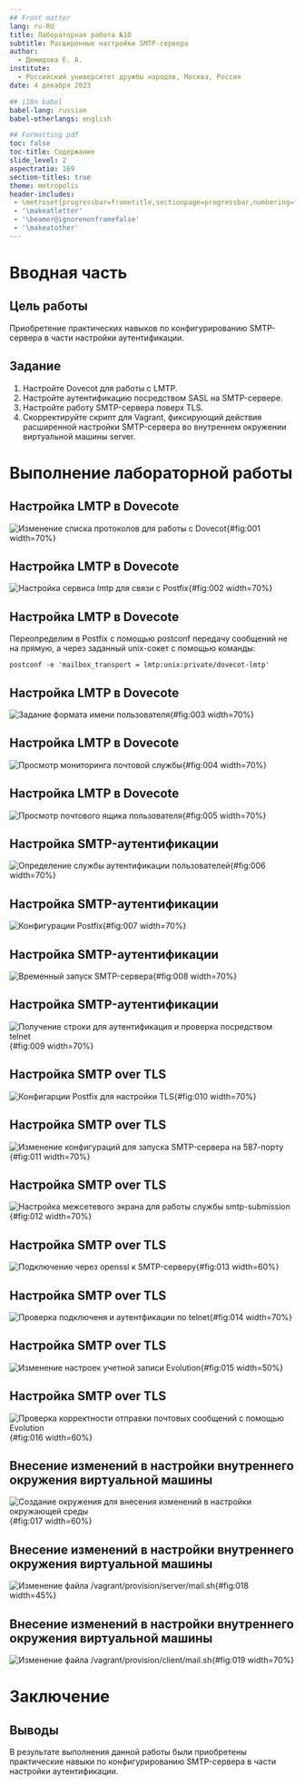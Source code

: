 ```yaml
---
## Front matter
lang: ru-RU
title: Лабораторная работа №10
subtitle: Расширенные настройки SMTP-сервера
author:
  - Демидова Е. А.
institute:
  - Российский университет дружбы народов, Москва, Россия
date: 4 декабря 2023 

## i18n babel
babel-lang: russian
babel-otherlangs: english

## Formatting pdf
toc: false
toc-title: Содержание
slide_level: 2
aspectratio: 169
section-titles: true
theme: metropolis
header-includes:
 - \metroset{progressbar=frametitle,sectionpage=progressbar,numbering=fraction}
 - '\makeatletter'
 - '\beamer@ignorenonframefalse'
 - '\makeatother'
---
```


# Вводная часть

## Цель работы

Приобретение практических навыков по конфигурированию SMTP-сервера в части настройки аутентификации.

## Задание

1. Настройте Dovecot для работы с LMTP.
2. Настройте аутентификацию посредством SASL на SMTP-сервере.
3. Настройте работу SMTP-сервера поверх TLS.
4. Скорректируйте скрипт для Vagrant, фиксирующий действия расширенной настройки SMTP-сервера во внутреннем окружении виртуальной машины server.

# Выполнение лабораторной работы

## Настройка LMTP в Dovecote

![Изменение списка протоколов для работы с Dovecot](image/1.png){#fig:001 width=70%}

## Настройка LMTP в Dovecote

![Настройка сервиса  lmtp для связи с Postfix](image/2.png){#fig:002 width=70%}

## Настройка LMTP в Dovecote

Переопределим в Postfix с помощью postconf передачу сообщений не на прямую, а через заданный unix-сокет с помощью команды:

```
postconf -e 'mailbox_transport = lmtp:unix:private/dovecot-lmtp'
```

## Настройка LMTP в Dovecote

![Задание формата имени пользователя](image/3.png){#fig:003 width=70%}

## Настройка LMTP в Dovecote

![Просмотр мониторинга почтовой службы](image/4.png){#fig:004 width=70%}

## Настройка LMTP в Dovecote

![Просмотр почтового ящика пользователя](image/5.png){#fig:005 width=70%}

## Настройка SMTP-аутентификации

![Определение службы аутентификации пользователей](image/6.png){#fig:006 width=70%}

## Настройка SMTP-аутентификации

![Конфигурации Postfix](image/7.png){#fig:007 width=70%}

## Настройка SMTP-аутентификации

![Временный запуск SMTP-сервера](image/8.png){#fig:008 width=70%}

## Настройка SMTP-аутентификации

![Получение строки для аутентификация и проверка посредством telnet](image/9.png){#fig:009 width=70%}

## Настройка SMTP over TLS

![Конфигарции Postfix для настройки TLS](image/10.png){#fig:010 width=70%}

## Настройка SMTP over TLS

![Изменение конфигураций для запуска SMTP-сервера на 587-порту](image/11.png){#fig:011 width=70%}

## Настройка SMTP over TLS

![Настройка межсетевого экрана для работы службы smtp-submission](image/12.png){#fig:012 width=70%}

## Настройка SMTP over TLS

![Подключение через openssl к SMTP-серверу](image/13.png){#fig:013 width=60%}

## Настройка SMTP over TLS

![Проверка подключеня и аутентфикации по telnet](image/14.png){#fig:014 width=70%}

## Настройка SMTP over TLS

![Изменение настроек учетной записи Evolution](image/15.png){#fig:015 width=50%}

## Настройка SMTP over TLS

![Проверка корректности отправки почтовых сообщений с помощью Evolution](image/16.png){#fig:016 width=60%}

## Внесение изменений в настройки внутреннего окружения виртуальной машины

![Создание окружения для внесения изменений в настройки окружающей среды](image/17.png){#fig:017 width=60%}

## Внесение изменений в настройки внутреннего окружения виртуальной машины

![Изменение файла /vagrant/provision/server/mail.sh](image/18.png){#fig:018 width=45%}

## Внесение изменений в настройки внутреннего окружения виртуальной машины

![Изменение файла /vagrant/provision/client/mail.sh](image/19.png){#fig:019 width=70%}

# Заключение

## Выводы

В результате выполнения данной работы были приобретены практические навыки по конфигурированию SMTP-сервера в части настройки аутентификации.
